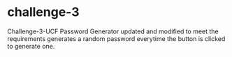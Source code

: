# challenge-3
Challenge-3-UCF
Password Generator updated and modified to meet the requirements
generates a random password everytime the button is clicked to generate one.
